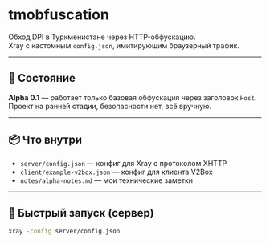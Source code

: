 # tmobfuscation

Обход DPI в Туркменистане через HTTP-обфускацию.  
Xray с кастомным `config.json`, имитирующим браузерный трафик.

---

## 🧪 Состояние

**Alpha 0.1** — работает только базовая обфускация через заголовок `Host`.  
Проект на ранней стадии, безопасности нет, всё вручную.

---

## 📦 Что внутри

- `server/config.json` — конфиг для Xray с протоколом XHTTP
- `client/example-v2box.json` — конфиг для клиента V2Box
- `notes/alpha-notes.md` — мои технические заметки

---

## 🚀 Быстрый запуск (сервер)

```bash
xray -config server/config.json
